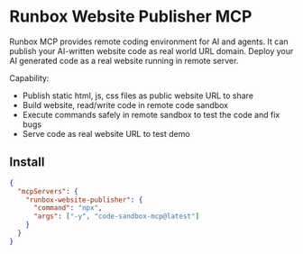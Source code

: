 # Runbox Website Publisher MCP

Runbox MCP provides remote coding environment for AI and agents. It can publish your AI-written website code as real world URL domain. Deploy your AI generated code as a real website running in remote server.

Capability:

- Publish static html, js, css files as public website URL to share
- Build website, read/write code in remote code sandbox
- Execute commands safely in remote sandbox to test the code and fix bugs
- Serve code as real website URL to test demo

## Install

```json
{
  "mcpServers": {
    "runbox-website-publisher": {
      "command": "npx",
      "args": ["-y", "code-sandbox-mcp@latest"]
    }
  }
}
```
